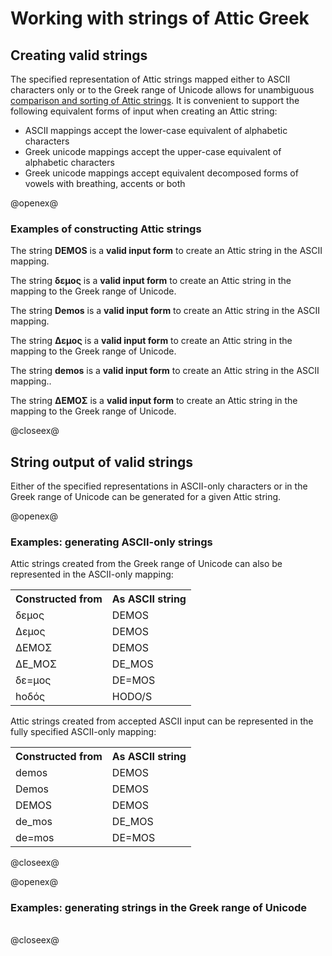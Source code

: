 # Working with strings of Attic Greek

[$PROFILE$]: extended


## Creating valid strings

The specified representation of Attic strings mapped either to ASCII characters only or to the Greek range of Unicode allows for unambiguous [comparison and sorting of Attic strings](AtticSort.html).  It is convenient to support the following equivalent forms of input when creating an Attic string:

- ASCII mappings accept the lower-case equivalent of alphabetic characters
- Greek unicode mappings accept the upper-case equivalent of alphabetic characters
- Greek unicode mappings accept equivalent decomposed forms of vowels with breathing, accents or both




@openex@

### Examples of constructing Attic strings

The string <strong concordion:set="#src">DEMOS</strong> is a <strong concordion:assertTrue="isValidString(#src)">valid input form</strong> to create an Attic string in the ASCII mapping.

The string <strong concordion:set="#src">δεμος</strong> is a <strong concordion:assertTrue="isValidUString(#src)">valid input form</strong> to create an Attic string in the mapping to the Greek range of Unicode.

The string <strong concordion:set="#src">Demos</strong> is a <strong concordion:assertTrue="isValidString(#src)">valid input form</strong> to create an Attic string in the ASCII mapping.

The string <strong concordion:set="#src">Δεμος</strong> is a <strong concordion:assertTrue="isValidUString(#src)">valid input form</strong> to create an Attic string in the mapping to the Greek range of Unicode.


The string <strong concordion:set="#src">demos</strong> is a <strong concordion:assertTrue="isValidString(#src)">valid input form</strong> to create an Attic string in the ASCII mapping..

The string <strong concordion:set="#src">ΔΕΜΟΣ</strong> is a <strong concordion:assertTrue="isValidUString(#src)">valid input form</strong> to create an Attic string in the mapping to the Greek range of Unicode.


@closeex@



## String output of valid strings

Either of the specified representations in ASCII-only characters or in the Greek range of Unicode
can be generated for a given Attic string.


@openex@

### Examples: generating ASCII-only strings

Attic strings created from the Greek range of Unicode can also be represented in the ASCII-only mapping:

<table concordion:execute="#result = asciiForU(#src)">

<tr>
   <th concordion:set="#src">Constructed from</th>
  <th concordion:assertEquals="#result">As ASCII string</th>
</tr>
<tr><td>δεμος</td><td>DEMOS</td></tr>
<tr><td>Δεμος</td><td>DEMOS</td></tr>
<tr><td>ΔΕΜΟΣ</td><td>DEMOS</td></tr>
<tr><td>ΔΕ_ΜΟΣ</td><td>DE_MOS</td></tr>
<tr><td>δε=μος</td><td>DE=MOS</td></tr>
<tr><td>hοδός</td><td>HODO/S</td></tr>
</table>

Attic strings created from accepted ASCII input can be represented in the fully specified ASCII-only mapping:

<table concordion:execute="#result = regularAscii(#src)">

<tr>
   <th concordion:set="#src">Constructed from</th>
  <th concordion:assertEquals="#result">As ASCII string</th>
</tr>
<tr><td>demos</td><td>DEMOS</td></tr>
<tr><td>Demos</td><td>DEMOS</td></tr>
<tr><td>DEMOS</td><td>DEMOS</td></tr>
<tr><td>de_mos</td><td>DE_MOS</td></tr>
<tr><td>de=mos</td><td>DE=MOS</td></tr>
</table>

@closeex@



@openex@

### Examples: generating strings in the Greek range of Unicode

<table>
</table>



@closeex@
